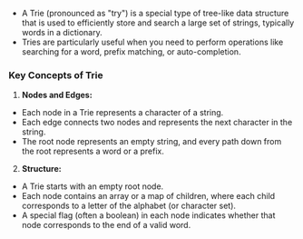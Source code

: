 * A Trie (pronounced as "try") is a special type of tree-like data structure that is used to efficiently store and search a large set of strings, typically words in a dictionary. 
* Tries are particularly useful when you need to perform operations like searching for a word, prefix matching, or auto-completion.

### Key Concepts of Trie

1. **Nodes and Edges:**

* Each node in a Trie represents a character of a string.
* Each edge connects two nodes and represents the next character in the string.
* The root node represents an empty string, and every path down from the root represents a word or a prefix.

2. **Structure:**

* A Trie starts with an empty root node.
* Each node contains an array or a map of children, where each child corresponds to a letter of the alphabet (or character set).
* A special flag (often a boolean) in each node indicates whether that node corresponds to the end of a valid word.

